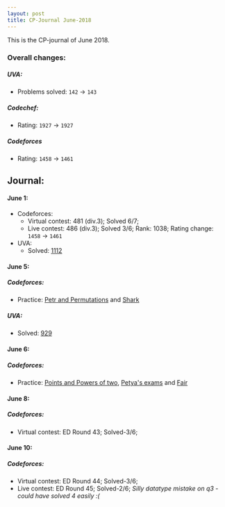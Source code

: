 ```yaml
---
layout: post
title: CP-Journal June-2018
---
```

This is the CP-journal of June 2018.

### Overall changes:
##### UVA:
- Problems solved: `142` -> `143`

##### Codechef:
- Rating: `1927` -> `1927`

##### Codeforces
- Rating: `1458` -> `1461`

## Journal:
#### June 1:
- Codeforces:
  * Virtual contest: 481 (div.3); Solved 6/7;
  * Live contest: 486 (div.3); Solved 3/6; Rank: 1038; Rating change: `1458` -> `1461`
- UVA:
  * Solved: [1112](http://uva.onlinejudge.org/external/11/1112.pdf)
  
#### June 5:
##### Codeforces:
  * Practice: [Petr and Permutations](http://www.codeforces.com/problemset/problem/987/E) and [Shark](http://www.codeforces.com/problemset/problem/982/D)
##### UVA:
  * Solved: [929](https://uva.onlinejudge.org/index.php?option=com_onlinejudge&Itemid=8&page=show_problem&problem=870)
  
#### June 6:
##### Codeforces:
  * Practice: [Points and Powers of two](http://www.codeforces.com/problemset/problem/988/D), [Petya's exams](http://www.codeforces.com/problemset/problem/978/G) and [Fair](http://codeforces.com/problemset/problem/987/D)
  
#### June 8:
##### Codeforces:
  * Virtual contest: ED Round 43; Solved-3/6;

#### June 10:
##### Codeforces:
  * Virtual contest: ED Round 44; Solved-3/6;
  * Live contest: ED Round 45; Solved-2/6; *Silly datatype mistake on q3 - could have solved 4 easily :(*
  
